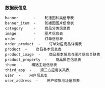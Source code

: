 **数据表信息**<br>

`banner       -    轮播图种类信息表`<br>
`banner_item  -    轮播图图片信息表`<br>
`category     -    商品分类信息表`<br>
`image        -    图片信息表`<br>
`order        -    订单信息表`<br>
`order_product  -    订单对应商品详情表`<br>
`product  -    商品基本信息表`<br>
`product_image  -    商品基本信息与图片信息关联表`<br>
`product_property  -    商品属性信息表`<br>
`theme  -    精选主题信息表`<br>
`third_app  -    第三方应用关系表`<br>
`user  -    用户信息表`<br>
`user_address  -    用户收货地址信息表`<br>